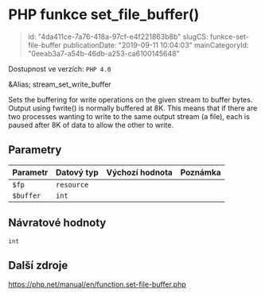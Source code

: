 PHP funkce set_file_buffer()
============================

> id: "4da411ce-7a76-418a-97cf-e4f221863b8b"
> slugCS: funkce-set-file-buffer
> publicationDate: "2019-09-11 10:04:03"
> mainCategoryId: "0eeab3a7-a54b-46db-a253-ca6100145648"

Dostupnost ve verzích: `PHP 4.0`

&Alias; <function>stream_set_write_buffer</function>
<p>Sets the buffering for write operations on the given stream to buffer bytes.
Output using fwrite() is normally buffered at 8K.
This means that if there are two processes wanting to write to the same output stream (a file),
each is paused after 8K of data to allow the other to write.


Parametry
--------------

| Parametr | Datový typ | Výchozí hodnota | Poznámka |
|-----|-----|-----|-----|
| `$fp` | `resource` |  |  |
| `$buffer` | `int` |  |  |


Návratové hodnoty
----------------

`int`



Další zdroje
------------

https://php.net/manual/en/function.set-file-buffer.php
